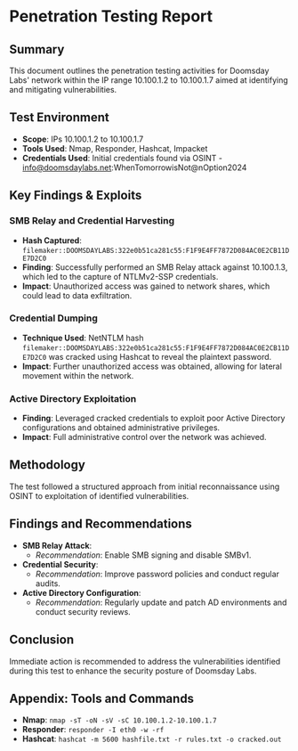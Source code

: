# Penetration Testing Report

## Summary
This document outlines the penetration testing activities for Doomsday Labs' network within the IP range 10.100.1.2 to 10.100.1.7 aimed at identifying and mitigating vulnerabilities.

## Test Environment
- **Scope**: IPs 10.100.1.2 to 10.100.1.7
- **Tools Used**: Nmap, Responder, Hashcat, Impacket
- **Credentials Used**: Initial credentials found via OSINT - info@doomsdaylabs.net:WhenTomorrowisNot@nOption2024

## Key Findings & Exploits

### SMB Relay and Credential Harvesting
- **Hash Captured**: `filemaker::DOOMSDAYLABS:322e0b51ca281c55:F1F9E4FF7872D084AC0E2CB11DE7D2C0`
- **Finding**: Successfully performed an SMB Relay attack against 10.100.1.3, which led to the capture of NTLMv2-SSP credentials.
- **Impact**: Unauthorized access was gained to network shares, which could lead to data exfiltration.

### Credential Dumping
- **Technique Used**: NetNTLM hash `filemaker::DOOMSDAYLABS:322e0b51ca281c55:F1F9E4FF7872D084AC0E2CB11DE7D2C0` was cracked using Hashcat to reveal the plaintext password.
- **Impact**: Further unauthorized access was obtained, allowing for lateral movement within the network.

### Active Directory Exploitation
- **Finding**: Leveraged cracked credentials to exploit poor Active Directory configurations and obtained administrative privileges.
- **Impact**: Full administrative control over the network was achieved.

## Methodology
The test followed a structured approach from initial reconnaissance using OSINT to exploitation of identified vulnerabilities.

## Findings and Recommendations
- **SMB Relay Attack**: 
  - *Recommendation*: Enable SMB signing and disable SMBv1.
- **Credential Security**: 
  - *Recommendation*: Improve password policies and conduct regular audits.
- **Active Directory Configuration**:
  - *Recommendation*: Regularly update and patch AD environments and conduct security reviews.

## Conclusion
Immediate action is recommended to address the vulnerabilities identified during this test to enhance the security posture of Doomsday Labs.

## Appendix: Tools and Commands
- **Nmap**: `nmap -sT -oN -sV -sC 10.100.1.2-10.100.1.7`
- **Responder**: `responder -I eth0 -w -rf`
- **Hashcat**: `hashcat -m 5600 hashfile.txt -r rules.txt -o cracked.out`

